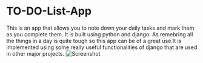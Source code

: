 # TO-DO-List-App
This is an app that allows you to note down your daily tasks and mark them as you complete them. It is built using python and django.
As remebring all the things in a day is quite tough so this app can be of a great use.It is implemented using some really useful functionalities of django that are used in other major projects.
![Screenshot](Screenshot(11).png)
 
